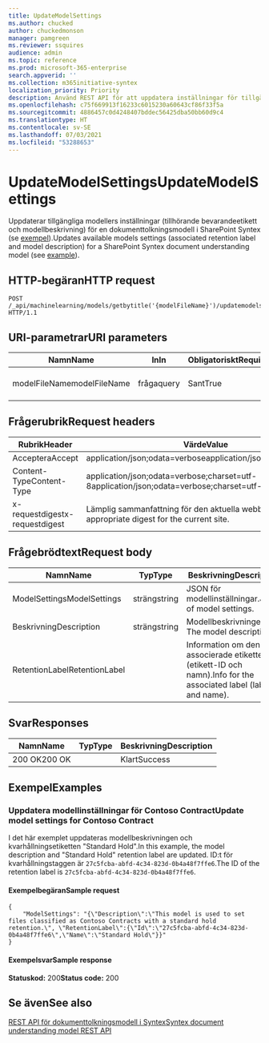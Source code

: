 ```yaml
---
title: UpdateModelSettings
ms.author: chucked
author: chuckedmonson
manager: pamgreen
ms.reviewer: ssquires
audience: admin
ms.topic: reference
ms.prod: microsoft-365-enterprise
search.appverid: ''
ms.collection: m365initiative-syntex
localization_priority: Priority
description: Använd REST API för att uppdatera inställningar för tillgängliga modeller för dokumenttolkningsmodell i SharePoint Syntex.
ms.openlocfilehash: c75f669913f16233c6015230a60643cf86f33f5a
ms.sourcegitcommit: 4886457c0d4248407bddec56425dba50bb60d9c4
ms.translationtype: HT
ms.contentlocale: sv-SE
ms.lasthandoff: 07/03/2021
ms.locfileid: "53288653"
---
```

# <a name="updatemodelsettings"></a><span data-ttu-id="1e8a1-103">UpdateModelSettings</span><span class="sxs-lookup"><span data-stu-id="1e8a1-103">UpdateModelSettings</span></span>

<span data-ttu-id="1e8a1-104">Uppdaterar tillgängliga modellers inställningar (tillhörande bevarandeetikett och modellbeskrivning) för en dokumenttolkningsmodell i SharePoint Syntex (se [exempel](rest-updatemodelsettings-method.md#examples)).</span><span class="sxs-lookup"><span data-stu-id="1e8a1-104">Updates available models settings (associated retention label and model description) for a SharePoint Syntex document understanding model (see [example](rest-updatemodelsettings-method.md#examples)).</span></span>

## <a name="http-request"></a><span data-ttu-id="1e8a1-105">HTTP-begäran</span><span class="sxs-lookup"><span data-stu-id="1e8a1-105">HTTP request</span></span>

```HTTP
POST /_api/machinelearning/models/getbytitle('{modelFileName}')/updatemodelsettings HTTP/1.1
```

## <a name="uri-parameters"></a><span data-ttu-id="1e8a1-106">URI-parametrar</span><span class="sxs-lookup"><span data-stu-id="1e8a1-106">URI parameters</span></span>

|<span data-ttu-id="1e8a1-107">Namn</span><span class="sxs-lookup"><span data-stu-id="1e8a1-107">Name</span></span> |<span data-ttu-id="1e8a1-108">In</span><span class="sxs-lookup"><span data-stu-id="1e8a1-108">In</span></span> |<span data-ttu-id="1e8a1-109">Obligatoriskt</span><span class="sxs-lookup"><span data-stu-id="1e8a1-109">Required</span></span>|<span data-ttu-id="1e8a1-110">Typ</span><span class="sxs-lookup"><span data-stu-id="1e8a1-110">Type</span></span>|<span data-ttu-id="1e8a1-111">Beskrivning</span><span class="sxs-lookup"><span data-stu-id="1e8a1-111">Description</span></span>|
|-----|---|--------|----|-----------|
|<span data-ttu-id="1e8a1-112">modelFileName</span><span class="sxs-lookup"><span data-stu-id="1e8a1-112">modelFileName</span></span>|<span data-ttu-id="1e8a1-113">fråga</span><span class="sxs-lookup"><span data-stu-id="1e8a1-113">query</span></span>|<span data-ttu-id="1e8a1-114">Sant</span><span class="sxs-lookup"><span data-stu-id="1e8a1-114">True</span></span>|<span data-ttu-id="1e8a1-115">sträng</span><span class="sxs-lookup"><span data-stu-id="1e8a1-115">string</span></span>|<span data-ttu-id="1e8a1-116">Namnet på Syntex-modellfilen.</span><span class="sxs-lookup"><span data-stu-id="1e8a1-116">Name of the Syntex model file.</span></span>|

## <a name="request-headers"></a><span data-ttu-id="1e8a1-117">Frågerubrik</span><span class="sxs-lookup"><span data-stu-id="1e8a1-117">Request headers</span></span>

| <span data-ttu-id="1e8a1-118">Rubrik</span><span class="sxs-lookup"><span data-stu-id="1e8a1-118">Header</span></span> | <span data-ttu-id="1e8a1-119">Värde</span><span class="sxs-lookup"><span data-stu-id="1e8a1-119">Value</span></span> |
|--------|-------|
|<span data-ttu-id="1e8a1-120">Acceptera</span><span class="sxs-lookup"><span data-stu-id="1e8a1-120">Accept</span></span>|<span data-ttu-id="1e8a1-121">application/json;odata=verbose</span><span class="sxs-lookup"><span data-stu-id="1e8a1-121">application/json;odata=verbose</span></span>|
|<span data-ttu-id="1e8a1-122">Content-Type</span><span class="sxs-lookup"><span data-stu-id="1e8a1-122">Content-Type</span></span>|<span data-ttu-id="1e8a1-123">application/json;odata=verbose;charset=utf-8</span><span class="sxs-lookup"><span data-stu-id="1e8a1-123">application/json;odata=verbose;charset=utf-8</span></span>|
|<span data-ttu-id="1e8a1-124">x-requestdigest</span><span class="sxs-lookup"><span data-stu-id="1e8a1-124">x-requestdigest</span></span>|<span data-ttu-id="1e8a1-125">Lämplig sammanfattning för den aktuella webbplatsen.</span><span class="sxs-lookup"><span data-stu-id="1e8a1-125">The appropriate digest for the current site.</span></span>|

## <a name="request-body"></a><span data-ttu-id="1e8a1-126">Frågebrödtext</span><span class="sxs-lookup"><span data-stu-id="1e8a1-126">Request body</span></span>

|<span data-ttu-id="1e8a1-127">Namn</span><span class="sxs-lookup"><span data-stu-id="1e8a1-127">Name</span></span>    |<span data-ttu-id="1e8a1-128">Typ</span><span class="sxs-lookup"><span data-stu-id="1e8a1-128">Type</span></span>   |<span data-ttu-id="1e8a1-129">Beskrivning</span><span class="sxs-lookup"><span data-stu-id="1e8a1-129">Description</span></span> |
|--------|-------|-------|
|<span data-ttu-id="1e8a1-130">ModelSettings</span><span class="sxs-lookup"><span data-stu-id="1e8a1-130">ModelSettings</span></span>|<span data-ttu-id="1e8a1-131">sträng</span><span class="sxs-lookup"><span data-stu-id="1e8a1-131">string</span></span>|<span data-ttu-id="1e8a1-132">JSON för modellinställningar.</span><span class="sxs-lookup"><span data-stu-id="1e8a1-132">JSON of model settings.</span></span>|
|<span data-ttu-id="1e8a1-133">Beskrivning</span><span class="sxs-lookup"><span data-stu-id="1e8a1-133">Description</span></span>|<span data-ttu-id="1e8a1-134">sträng</span><span class="sxs-lookup"><span data-stu-id="1e8a1-134">string</span></span>|<span data-ttu-id="1e8a1-135">Modellbeskrivningen. </span><span class="sxs-lookup"><span data-stu-id="1e8a1-135">The model description.</span></span>|
|<span data-ttu-id="1e8a1-136">RetentionLabel</span><span class="sxs-lookup"><span data-stu-id="1e8a1-136">RetentionLabel</span></span>| |<span data-ttu-id="1e8a1-137">Information om den associerade etiketten (etikett-ID och namn).</span><span class="sxs-lookup"><span data-stu-id="1e8a1-137">Info for the associated label (label ID and name).</span></span>|

## <a name="responses"></a><span data-ttu-id="1e8a1-138">Svar</span><span class="sxs-lookup"><span data-stu-id="1e8a1-138">Responses</span></span>

| <span data-ttu-id="1e8a1-139">Namn</span><span class="sxs-lookup"><span data-stu-id="1e8a1-139">Name</span></span>   | <span data-ttu-id="1e8a1-140">Typ</span><span class="sxs-lookup"><span data-stu-id="1e8a1-140">Type</span></span>  | <span data-ttu-id="1e8a1-141">Beskrivning</span><span class="sxs-lookup"><span data-stu-id="1e8a1-141">Description</span></span>|
|--------|-------|------------|
|<span data-ttu-id="1e8a1-142">200 OK</span><span class="sxs-lookup"><span data-stu-id="1e8a1-142">200 OK</span></span>| |<span data-ttu-id="1e8a1-143">Klart</span><span class="sxs-lookup"><span data-stu-id="1e8a1-143">Success</span></span>|

## <a name="examples"></a><span data-ttu-id="1e8a1-144">Exempel</span><span class="sxs-lookup"><span data-stu-id="1e8a1-144">Examples</span></span>

### <a name="update-model-settings-for-contoso-contract"></a><span data-ttu-id="1e8a1-145">Uppdatera modellinställningar för Contoso Contract</span><span class="sxs-lookup"><span data-stu-id="1e8a1-145">Update model settings for Contoso Contract</span></span>

<span data-ttu-id="1e8a1-146">I det här exemplet uppdateras modellbeskrivningen och kvarhållningsetiketten "Standard Hold".</span><span class="sxs-lookup"><span data-stu-id="1e8a1-146">In this example, the model description and "Standard Hold" retention label are updated.</span></span> <span data-ttu-id="1e8a1-147">ID:t för kvarhållningstaggen är `27c5fcba-abfd-4c34-823d-0b4a48f7ffe6`.</span><span class="sxs-lookup"><span data-stu-id="1e8a1-147">The ID of the retention label is `27c5fcba-abfd-4c34-823d-0b4a48f7ffe6`.</span></span>

#### <a name="sample-request"></a><span data-ttu-id="1e8a1-148">Exempelbegäran</span><span class="sxs-lookup"><span data-stu-id="1e8a1-148">Sample request</span></span>

```HTTP
{
    "ModelSettings": "{\"Description\":\"This model is used to set files classified as Contoso Contracts with a standard hold retention.\", \"RetentionLabel\":{\"Id\":\"27c5fcba-abfd-4c34-823d-0b4a48f7ffe6\",\"Name\":\"Standard Hold\"}}"
}

```

#### <a name="sample-response"></a><span data-ttu-id="1e8a1-149">Exempelsvar</span><span class="sxs-lookup"><span data-stu-id="1e8a1-149">Sample response</span></span>

<span data-ttu-id="1e8a1-150">**Statuskod:** 200</span><span class="sxs-lookup"><span data-stu-id="1e8a1-150">**Status code:** 200</span></span>

## <a name="see-also"></a><span data-ttu-id="1e8a1-151">Se även</span><span class="sxs-lookup"><span data-stu-id="1e8a1-151">See also</span></span>

[<span data-ttu-id="1e8a1-152">REST API för dokumenttolkningsmodell i Syntex</span><span class="sxs-lookup"><span data-stu-id="1e8a1-152">Syntex document understanding model REST API</span></span>](syntex-model-rest-api.md)
